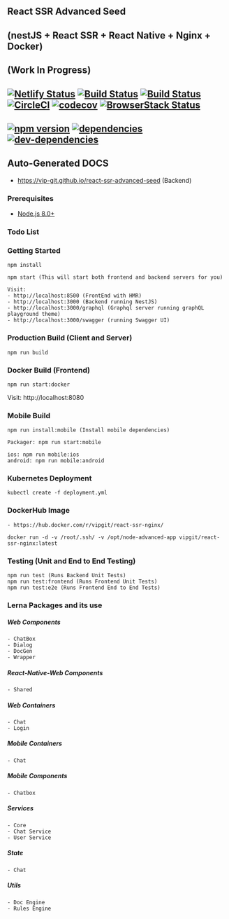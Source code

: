 ## React SSR Advanced Seed 
## (nestJS + React SSR + React Native + Nginx + Docker) 
## (Work In Progress) 
## [![Netlify Status](https://api.netlify.com/api/v1/badges/e4099e33-94ff-48df-be74-1b7021ff7f73/deploy-status)](https://app.netlify.com/sites/confident-mestorf-ab8ce9/deploys) [![Build Status](https://app.bitrise.io/app/d98e7b1dcb54c9ac/status.svg?token=8eD_bEhakpStCX1gMDqsiw)](https://app.bitrise.io/app/d98e7b1dcb54c9ac) [![Build Status](https://dev.azure.com/github0586/react-ssr-advanced/_apis/build/status/vip-git.react-ssr-advanced-seed?branchName=master)](https://dev.azure.com/github0586/react-ssr-advanced/_build/latest?definitionId=1&branchName=master) [![CircleCI](https://circleci.com/gh/vip-git/react-ssr-advanced-seed.svg?style=svg)](https://circleci.com/gh/vip-git/react-ssr-advanced-seed) [![codecov](https://codecov.io/gh/vip-git/react-ssr-advanced-seed/branch/master/graph/badge.svg)](https://codecov.io/gh/vip-git/react-ssr-advanced-seed) [![BrowserStack Status](https://automate.browserstack.com/badge.svg?badge_key=azRlSERPMk9WVXgrelpDaXhFZDVkLzNRaWNJRDdkcjFITFNRWjZLRlB2Zz0tLTZyRkhkTlk1NUlnQjV5a3k5VEJYS1E9PQ==--f114f4042280467288793c3247af19e34c10d8b0%)](https://automate.browserstack.com/public-build/azRlSERPMk9WVXgrelpDaXhFZDVkLzNRaWNJRDdkcjFITFNRWjZLRlB2Zz0tLTZyRkhkTlk1NUlnQjV5a3k5VEJYS1E9PQ==--f114f4042280467288793c3247af19e34c10d8b0%)

## [![npm version](https://badge.fury.io/js/npm.svg)](https://badge.fury.io/js/npm) [![dependencies](https://david-dm.org/vip-git/react-ssr-advanced-seed.svg)](https://david-dm.org/vip-git/react-ssr-advanced-seed) [![dev-dependencies](https://david-dm.org/vip-git/react-ssr-advanced-seed/dev-status.svg)](https://david-dm.org/vip-git/react-ssr-advanced-seed)

## Auto-Generated DOCS
- https://vip-git.github.io/react-ssr-advanced-seed (Backend)

### Prerequisites
- [Node.js 8.0+](http://nodejs.org)

### Todo List

### Getting Started
```
npm install

npm start (This will start both frontend and backend servers for you)

Visit: 
- http://localhost:8500 (FrontEnd with HMR)
- http://localhost:3000 (Backend running NestJS)
- http://localhost:3000/graphql (Graphql server running graphQL playground theme)
- http://localhost:3000/swagger (running Swagger UI)
```

### Production Build (Client and Server)
```
npm run build
```

### Docker Build (Frontend)
```
npm run start:docker
```
Visit: http://localhost:8080

### Mobile Build
```
npm run install:mobile (Install mobile dependencies)

Packager: npm run start:mobile

ios: npm run mobile:ios
android: npm run mobile:android 
```

### Kubernetes Deployment
```
kubectl create -f deployment.yml
```

### DockerHub Image
```
- https://hub.docker.com/r/vipgit/react-ssr-nginx/

docker run -d -v /root/.ssh/ -v /opt/node-advanced-app vipgit/react-ssr-nginx:latest
```

### Testing (Unit and End to End Testing)
```
npm run test (Runs Backend Unit Tests)
npm run test:frontend (Runs Frontend Unit Tests)
npm run test:e2e (Runs Frontend End to End Tests)
```

### Lerna Packages and its use
##### Web Components
    - ChatBox
    - Dialog
    - DocGen
    - Wrapper

##### React-Native-Web Components 
    - Shared

##### Web Containers
    - Chat
    - Login

##### Mobile Containers
    - Chat

##### Mobile Components
    - Chatbox

##### Services
    - Core
    - Chat Service
    - User Service

##### State
    - Chat

##### Utils
    - Doc Engine
    - Rules Engine
